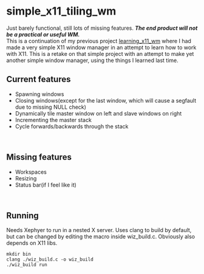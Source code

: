 # simple_x11_tiling_wm

Just barely functional, still lots of missing features. ***The end product will not be a practical or useful WM.***
<br>
This is a continuation of my previous project [learning_x11_wm](https://github.com/RockRottenSalad/learning_x11_wm)
where I had made a very simple X11 window manager in an attempt to learn how to work with X11. This is a retake
on that simple project with an attempt to make yet another simple window manager, using the things I learned
last time.
<br>
## Current features
- Spawning windows
- Closing windows(except for the last window, which will cause a segfault due to missing NULL check)
- Dynamically tile master window on left and slave windows on right
- Incrementing the master stack
- Cycle forwards/backwards through the stack
<br>

## Missing features
- Workspaces
- Resizing
- Status bar(if I feel like it)

<br>

## Running
Needs Xephyer to run in a nested X server. Uses clang to build by default, but can be changed by editing the macro inside wiz_build.c.
Obviously also depends on X11 libs.

```
mkdir bin
clang ./wiz_build.c -o wiz_build
./wiz_build run

```



